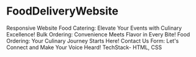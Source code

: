 # FoodDeliveryWebsite
Responsive Website
Food Catering: 
Elevate Your Events with Culinary Excellence!
Bulk Ordering:
Convenience Meets Flavor in Every Bite!
Food Ordering:
Your Culinary Journey Starts Here!
Contact Us Form:
Let's Connect and Make Your Voice Heard!
TechStack-
HTML, CSS
